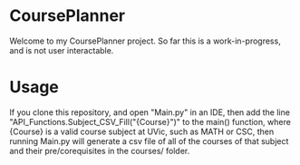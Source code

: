 # CoursePlanner
Welcome to my CoursePlanner project. So far this is a work-in-progress, and is not user interactable.

# Usage
If you clone this repository, and open "Main.py" in an IDE, then add the line "API_Functions.Subject_CSV_Fill("{Course}")" to the main() function, where {Course} is a valid course subject at UVic, such as MATH or CSC, then running Main.py will generate a csv file of all of the courses of that subject and their pre/corequisites in the courses/ folder.